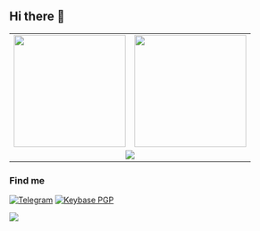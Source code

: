 ## Hi there 👋

<!--
**icealtria/icealtria** is a ✨ _special_ ✨ repository because its `README.md` (this file) appears on your GitHub profile.

Here are some ideas to get you started:

- 🔭 I’m currently working on ...
- 🌱 I’m currently learning ...
- 👯 I’m looking to collaborate on ...
- 🤔 I’m looking for help with ...
- 💬 Ask me about ...
- 📫 How to reach me: ...
- 😄 Pronouns: ...
- ⚡ Fun fact: ...
-->

<table width="100%" align="center">
  <tr>
    <td><a href="https://github.com/icealtria">
      <picture>
        <source
          srcset="https://bad-apple-github-readme.vercel.app/api?username=icealtria&show_icons=true&hide_border=true&count_private=true&include_all_commits=true&bg_color=0d1117&theme=dark&show_bg=1"
          height="200" media="(prefers-color-scheme: dark)" />
        <source
          srcset="https://bad-apple-github-readme.vercel.app/api?username=icealtria&show_icons=true&hide_border=true&count_private=true&include_all_commits=true&bg_color=ffffff&show_bg=1"
          height="200" media="(prefers-color-scheme: light), (prefers-color-scheme: no-preference)" />
        <img src="https://bad-apple-github-readme.vercel.app/api?username=icealtria&show_icons=true&hide_border=true&count_private=true&include_all_commits=true" height="200" />
      </picture>
    </a></td>
    <td><a href="https://github.com/icealtria">
      <picture height="200" >
        <source
          srcset="https://github-readme-stats.vercel.app/api/top-langs/?username=icealtria&hide_border=true&layout=compact&langs_count=8&bg_color=0d1117&theme=dark"
          height="200" media="(prefers-color-scheme: dark)" />
        <source
          srcset="https://github-readme-stats.vercel.app/api/top-langs/?username=icealtria&hide_border=true&layout=compact&langs_count=8&bg_color=ffffff"
          height="200" media="(prefers-color-scheme: light), (prefers-color-scheme: no-preference)" />
        <img src="https://github-readme-stats.vercel.app/api/top-langs/?username=icealtria&hide_border=true&layout=compact&langs_count=8" height="200" />
      </picture>
    </a></td>
  </tr>
  <tr>
    <td colspan="2" align="center"><a href="https://github.com/icealtria">
      <picture>
        <source
          srcset="https://github-profile-trophy.vercel.app/?username=icealtria&column=7&row=1&margin-w=8&no-bg=true&no-frame=true&theme=onedark"
          media="(prefers-color-scheme: dark)" />
        <source
          srcset="https://github-profile-trophy.vercel.app/?username=icealtria&column=7&row=1&margin-w=8&no-bg=true&no-frame=true"
          media="(prefers-color-scheme: light), (prefers-color-scheme: no-preference)" />
        <img src="https://github-profile-trophy.vercel.app/?username=icealtria&column=7&row=1&margin-w=8&no-bg=true&no-frame=true" />
      </picture>
    </a></td>
  </tr>
</table>

<!--
### Languages & Frameworks I use
[![Languages & Frameworks I use](https://skillicons.dev/icons?i=ts,js,python,rust,wasm,tailwind,html,css,md)](https://skillicons.dev)

### Stacks I work with
[![Languages I use](https://skillicons.dev/icons?i=postgres,mysql,sqlite,supabase,mongodb,redis,linux,nodejs,grafana,docker,githubactions,git,cloudflare)](https://skillicons.dev)
-->

### Find me
[![Telegram](https://img.shields.io/badge/Telegram-2CA5E0?style=flat-square&logo=telegram&logoColor=white)](https://t.me/icealtria)
[![Keybase PGP](https://img.shields.io/keybase/pgp/icealtria?style=flat-square)](https://keybase.io/icealtria/pgp_keys.asc)

![](https://count.getloli.com/get/@icealtria?theme=moebooru-h)
